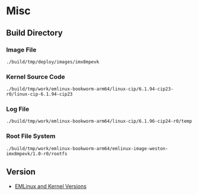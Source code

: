 # Misc

## Build Directory
### Image File
```
./build/tmp/deploy/images/imx8mpevk
```
### Kernel Source Code
```
./build/tmp/work/emlinux-bookworm-arm64/linux-cip/6.1.94-cip23-r0/linux-cip-6.1.94-cip23
```

### Log File
```
./build/tmp/work/emlinux-bookworm-arm64/linux-cip/6.1.96-cip24-r0/temp
```

### Root File System
```
./build/tmp/work/emlinux-bookworm-arm64/emlinux-image-weston-imx8mpevk/1.0-r0/rootfs
```

## Version
- [EMLinux and Kernel Versions](./KernelVersion.md)
